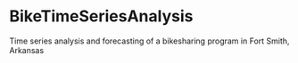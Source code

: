 # BikeTimeSeriesAnalysis
Time series analysis and forecasting of a bikesharing program in Fort Smith, Arkansas
